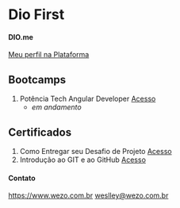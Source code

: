 # Dio First

#### DIO.me

[Meu perfil na Plataforma](https://www.dio.me/users/weslley_76937)

## Bootcamps

1. Potência Tech Angular Developer [Acesso](https://web.dio.me/track/potencia-tech-angular-developer-powered-ifood) 
   - <em>em andamento</em>

## Certificados

1. Como Entregar seu Desafio de Projeto [Acesso](https://www.dio.me/certificate/BELSJAP6/share)
2. Introdução ao GIT e ao GitHub [Acesso](https://www.dio.me/certificate/NCHLV0XS/share)

#### Contato
<https://www.wezo.com.br>
<weslley@wezo.com.br>